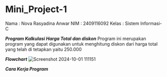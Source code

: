 # Mini_Project-1
Nama : Nova Rasyadina Anwar
NIM : 2409116092
Kelas : Sistem Informasi-C

***Program Kalkulasi Harga Total dan diskon***
Program ini merupakan program yang dapat digunakan untuk menghitung diskon dari harga total yang telah di tetapkan yaitu 250.000

***Flowchart***
![Screenshot 2024-10-01 111151](https://github.com/user-attachments/assets/7621efd1-7a6b-4378-b4c2-a1a48b7041d8)

***Cara Kerja Program***

